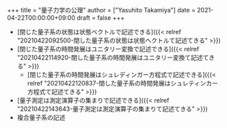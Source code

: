 +++
title = "量子力学の公理"
author = ["Yasuhito Takamiya"]
date = 2021-04-22T00:00:00+09:00
draft = false
+++

-   [閉じた量子系の状態は状態ベクトルで記述できる]({{< relref "20210422092500-閉した量子系の状態は状態ヘクトルて記述てきる" >}})
-   [閉じた量子系の時間発展はユニタリー変換で記述できる]({{< relref "20210422114920-閉した量子系の時間発展はユニタリー変換て記述てきる" >}})
    -   [閉じた量子系の時間発展はシュレディンガー方程式で記述できる]({{< relref "20210422120837-閉した量子系の時間発展はシュレティンカー方程式て記述てきる" >}})
-   [量子測定は測定演算子の集まりで記述できる]({{< relref "20210422143643-量子測定は測定演算子の集まりて記述てきる" >}})
-   複合量子系の記述

